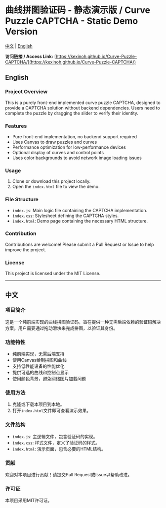 # 曲线拼图验证码 - 静态演示版 / Curve Puzzle CAPTCHA - Static Demo Version

[中文](#中文) | [English](#english)

**访问链接 / Access Link:** [https://kexinoh.github.io/Curve-Puzzle-CAPTCHA/](https://kexinoh.github.io/Curve-Puzzle-CAPTCHA/)

## English

### Project Overview

This is a purely front-end implemented curve puzzle CAPTCHA, designed to provide a CAPTCHA solution without backend dependencies. Users need to complete the puzzle by dragging the slider to verify their identity.

### Features

- Pure front-end implementation, no backend support required
- Uses Canvas to draw puzzles and curves
- Performance optimization for low-performance devices
- Optional display of curves and control points
- Uses color backgrounds to avoid network image loading issues

### Usage

1. Clone or download this project locally.
2. Open the `index.html` file to view the demo.

### File Structure

- `index.js`: Main logic file containing the CAPTCHA implementation.
- `index.css`: Stylesheet defining the CAPTCHA styles.
- `index.html`: Demo page containing the necessary HTML structure.

### Contribution

Contributions are welcome! Please submit a Pull Request or Issue to help improve the project.

### License

This project is licensed under the MIT License. 


---
## 中文

### 项目简介

这是一个纯前端实现的曲线拼图验证码，旨在提供一种无需后端依赖的验证码解决方案。用户需要通过拖动滑块来完成拼图，以验证其身份。

### 功能特性

- 纯前端实现，无需后端支持
- 使用Canvas绘制拼图和曲线
- 支持低性能设备的性能优化
- 提供可选的曲线和控制点显示
- 使用颜色背景，避免网络图片加载问题

### 使用方法

1. 克隆或下载本项目到本地。
2. 打开`index.html`文件即可查看演示效果。

### 文件结构

- `index.js`: 主逻辑文件，包含验证码的实现。
- `index.css`: 样式文件，定义了验证码的样式。
- `index.html`: 演示页面，包含必要的HTML结构。

### 贡献

欢迎对本项目进行贡献！请提交Pull Request或Issue以帮助改进。

### 许可证

本项目采用MIT许可证。
